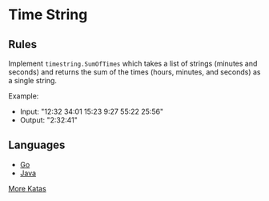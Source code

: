 # Time String

## Rules

Implement `timestring.SumOfTimes` which takes a list of strings (minutes and seconds) and returns
the sum of the times (hours, minutes, and seconds) as a single string.

Example:

- Input: "12:32 34:01 15:23 9:27 55:22 25:56"
- Output: "2:32:41"

## Languages

- [Go](https://github.com/pdt256/kata/tree/master/go/pkg/timestring)
- [Java](https://github.com/pdt256/kata/tree/master/java/src/TimeString)

[More Katas](https://github.com/pdt256/kata)
